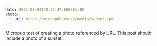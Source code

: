 ```yaml
---
date: 2021-08-01T20:37:47.680+01:00
photo:
  - url: https://micropub.rocks/media/sunset.jpg
---
```

Micropub test of creating a photo referenced by URL. This post should include a photo of a sunset.
